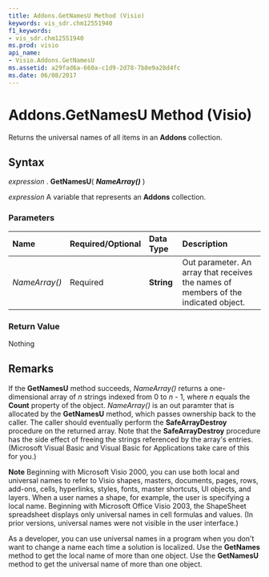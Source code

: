 ```yaml
---
title: Addons.GetNamesU Method (Visio)
keywords: vis_sdr.chm12551940
f1_keywords:
- vis_sdr.chm12551940
ms.prod: visio
api_name:
- Visio.Addons.GetNamesU
ms.assetid: a29fad6a-660a-c1d9-2d78-7b8e9a28d4fc
ms.date: 06/08/2017
---
```



# Addons.GetNamesU Method (Visio)

Returns the universal names of all items in an **Addons** collection.


## Syntax

 _expression_ . **GetNamesU**( **_NameArray()_** )

 _expression_ A variable that represents an **Addons** collection.


### Parameters



|**Name**|**Required/Optional**|**Data Type**|**Description**|
|:-----|:-----|:-----|:-----|
| _NameArray()_|Required| **String**|Out parameter. An array that receives the names of members of the indicated object.|

### Return Value

Nothing


## Remarks

If the **GetNamesU** method succeeds, _NameArray()_ returns a one-dimensional array of _n_ strings indexed from 0 to _n_ - 1, where _n_ equals the **Count** property of the object. _NameArray()_ is an out paramter that is allocated by the **GetNamesU** method, which passes ownership back to the caller. The caller should eventually perform the **SafeArrayDestroy** procedure on the returned array. Note that the **SafeArrayDestroy** procedure has the side effect of freeing the strings referenced by the array's entries. (Microsoft Visual Basic and Visual Basic for Applications take care of this for you.)


 **Note**  Beginning with Microsoft Visio 2000, you can use both local and universal names to refer to Visio shapes, masters, documents, pages, rows, add-ons, cells, hyperlinks, styles, fonts, master shortcuts, UI objects, and layers. When a user names a shape, for example, the user is specifying a local name. Beginning with Microsoft Office Visio 2003, the ShapeSheet spreadsheet displays only universal names in cell formulas and values. (In prior versions, universal names were not visible in the user interface.) 

As a developer, you can use universal names in a program when you don't want to change a name each time a solution is localized. Use the **GetNames** method to get the local name of more than one object. Use the **GetNamesU** method to get the universal name of more than one object.


